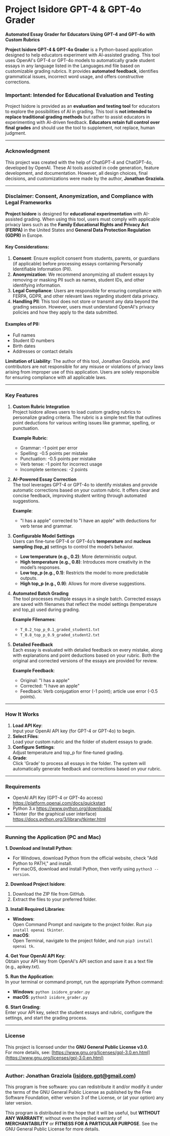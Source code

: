 # Project Isidore GPT-4 & GPT-4o Grader

**Automated Essay Grader for Educators Using GPT-4 and GPT-4o with Custom Rubrics**

**Project Isidore GPT-4 & GPT-4o Grader** is a Python-based application designed to help educators experiment with AI-assisted grading. This tool uses OpenAI's GPT-4 or GPT-4o models to automatically grade student essays in any language listed in the Languages.md file based on customizable grading rubrics. It provides **automated feedback**, identifies grammatical issues, incorrect word usage, and offers constructive corrections.

### **Important: Intended for Educational Evaluation and Testing**

Project Isidore is provided as an **evaluation and testing tool** for educators to explore the possibilities of AI in grading. This tool is **not intended to replace traditional grading methods** but rather to assist educators in experimenting with AI-driven feedback. **Educators retain full control over final grades** and should use the tool to supplement, not replace, human judgment.

----------

### **Acknowledgment**

This project was created with the help of ChatGPT-4 and ChatGPT-4o, developed by OpenAI. These AI tools assisted in code generation, feature development, and documentation. However, all design choices, final decisions, and customizations were made by the author, **Jonathan Graziola**.

----------

### **Disclaimer: Consent, Anonymization, and Compliance with Legal Frameworks**

**Project Isidore** is designed for **educational experimentation** with AI-assisted grading. When using this tool, users must comply with applicable privacy laws such as the **Family Educational Rights and Privacy Act (FERPA)** in the United States and **General Data Protection Regulation (GDPR)** in Europe.

#### **Key Considerations**:

1.  **Consent**: Ensure explicit consent from students, parents, or guardians (if applicable) before processing essays containing Personally Identifiable Information (PII).
2.  **Anonymization**: We recommend anonymizing all student essays by removing or masking PII such as names, student IDs, and other identifying information.
3.  **Legal Compliance**: Users are responsible for ensuring compliance with FERPA, GDPR, and other relevant laws regarding student data privacy.
4.  **Handling PII**: This tool does not store or transmit any data beyond the grading session. However, users must understand OpenAI's privacy policies and how they apply to the data submitted.

#### **Examples of PII**:

-   Full names
-   Student ID numbers
-   Birth dates
-   Addresses or contact details

**Limitation of Liability**: The author of this tool, Jonathan Graziola, and contributors are not responsible for any misuse or violations of privacy laws arising from improper use of this application. Users are solely responsible for ensuring compliance with all applicable laws.

----------

### **Key Features**

1.  **Custom Rubric Integration**  
    Project Isidore allows users to load custom grading rubrics to personalize grading criteria. The rubric is a simple text file that outlines point deductions for various writing issues like grammar, spelling, or punctuation.
    
    **Example Rubric**:
    
    -   Grammar: -1 point per error
    -   Spelling: -0.5 points per mistake
    -   Punctuation: -0.5 points per mistake
    -   Verb tense: -1 point for incorrect usage
    -   Incomplete sentences: -2 points
2.  **AI-Powered Essay Correction**  
    The tool leverages GPT-4 or GPT-4o to identify mistakes and provide automatic corrections based on your custom rubric. It offers clear and concise feedback, improving student writing through automated suggestions.
    
    **Example**:
    
    -   "I has a apple" corrected to "I have an apple" with deductions for verb tense and grammar.
3.  **Configurable Model Settings**  
    Users can fine-tune GPT-4 or GPT-4o’s **temperature** and **nucleus sampling (top_p)** settings to control the model’s behavior.
    
    -   **Low temperature (e.g., 0.2)**: More deterministic output.
    -   **High temperature (e.g., 0.8)**: Introduces more creativity in the model’s responses.
    -   **Low top_p (e.g., 0.1)**: Restricts the model to more predictable outputs.
    -   **High top_p (e.g., 0.9)**: Allows for more diverse suggestions.
4.  **Automated Batch Grading**  
    The tool processes multiple essays in a single batch. Corrected essays are saved with filenames that reflect the model settings (temperature and top_p) used during grading.
    
    **Example Filenames**:
    
    -   `T_0.2_top_p_0.1_graded_student1.txt`
    -   `T_0.8_top_p_0.9_graded_student2.txt`
5.  **Detailed Feedback**  
    Each essay is evaluated with detailed feedback on every mistake, along with explanations and point deductions based on your rubric. Both the original and corrected versions of the essays are provided for review.
    
    **Example Feedback**:
    
    -   Original: "I has a apple"
    -   Corrected: "I have an apple"
    -   Feedback: Verb conjugation error (-1 point); article use error (-0.5 points).

----------

### **How It Works**

1.  **Load API Key**:  
    Input your OpenAI API key (for GPT-4 or GPT-4o) to begin.
2.  **Select Files**:  
    Load your custom rubric and the folder of student essays to grade.
3.  **Configure Settings**:  
    Adjust temperature and top_p for fine-tuned grading.
4.  **Grade**:  
    Click 'Grade' to process all essays in the folder. The system will automatically generate feedback and corrections based on your rubric.

----------

### **Requirements**

-   OpenAI API Key (GPT-4 or GPT-4o access) https://platform.openai.com/docs/quickstart
-   Python 3.x https://www.python.org/downloads/
-   Tkinter (for the graphical user interface) https://docs.python.org/3/library/tkinter.html

----------

### **Running the Application (PC and Mac)**

**1. Download and Install Python**:

-   For Windows, download Python from the official website, check "Add Python to PATH," and install.
-   For macOS, download and install Python, then verify using `python3 --version`.

**2. Download Project Isidore**:

1.  Download the ZIP file from GitHub.
2.  Extract the files to your preferred folder.

**3. Install Required Libraries**:

-   **Windows**:  
    Open Command Prompt and navigate to the project folder. Run `pip install openai tkinter`.
-   **macOS**:  
    Open Terminal, navigate to the project folder, and run `pip3 install openai tk`.

**4. Get Your OpenAI API Key**:  
Obtain your API key from OpenAI's API section and save it as a text file (e.g., apikey.txt).

**5. Run the Application**:  
In your terminal or command prompt, run the appropriate Python command:

-   **Windows**: `python isidore_grader.py`
-   **macOS**: `python3 isidore_grader.py`

**6. Start Grading**:  
Enter your API key, select the student essays and rubric, configure the settings, and start the grading process.

----------

### **License**

This project is licensed under the **GNU General Public License v3.0**.  
For more details, see: [https://www.gnu.org/licenses/gpl-3.0.en.html](https://www.gnu.org/licenses/gpl-3.0.en.html)

----------

### **Author**: Jonathan Graziola (isidore.gpt@gmail.com)

This program is free software: you can redistribute it and/or modify it under the terms of the GNU General Public License as published by the Free Software Foundation, either version 3 of the License, or (at your option) any later version.

This program is distributed in the hope that it will be useful, but **WITHOUT ANY WARRANTY**; without even the implied warranty of **MERCHANTABILITY** or **FITNESS FOR A PARTICULAR PURPOSE**. See the GNU General Public License for more details.
